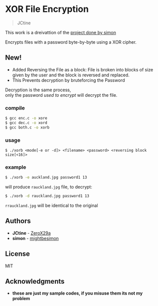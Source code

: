 # XOR File Encryption #


> JCtine

This work is a dreivattion of the [project done by simon](https://github.com/mightbesimon/XOR-file-encryption)

Encrypts files with a password byte-by-byte using a XOR cipher.

## New!
* Added Reversing the File as a block: File is broken into blocks of size given by the user and the block is reversed and replaced.
* This Prevents decryption by bruteforcing the Password 

Decryption is the same process,  
only the password *used to encrypt* will decrypt the file.

### compile ###

```bash
$ gcc enc.c -o xore
$ gcc dec.c -o xord
$ gcc both.c -o xorb
```

### usage ###

```
$ ./xorb <mode[-e or -d]> <filename> <password> <reversing block size[<16]>
```

### example ###
```bash
$ ./xorb -e auckland.jpg password1 13
```
will produce `rauckland.jpg` file, to decrypt:
```bash
$ ./xorb -d rauckland.jpg password1 13
```
`rrauckland.jpg` will be identical to the original

## Authors ##
- **JCtine** - [ZeroX29a](https://github.com/ZeroX29a)
- **simon** - [mightbesimon](https://github.com/mightbesimon)

## License ##

MIT

## Acknowledgments ##

- **these are just my sample codes, if you misuse them its not my problem**
